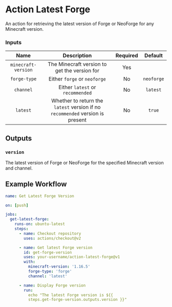 # Action Latest Forge

An action for retrieving the latest version of Forge or NeoForge for any
Minecraft version.

### Inputs

|        Name         |                                  Description                                  | Required |  Default   |
| :-----------------: | :---------------------------------------------------------------------------: | :------: | :--------: |
| `minecraft-version` |                 The Minecraft version to get the version for                  |   Yes    |            |
|    `forge-type`     |                         Either `forge` or `neoforge`                          |    No    | `neoforge` |
|      `channel`      |                       Either `latest` or `recommended`                        |    No    |  `latest`  |
|      `latest`       | Whether to return the `latest` version if no `recommended` version is present |    No    |   `true`   |

## Outputs

### `version`

The latest version of Forge or NeoForge for the specified Minecraft version and
channel.

## Example Workflow

```yaml
name: Get Latest Forge Version

on: [push]

jobs:
  get-latest-forge:
    runs-on: ubuntu-latest
    steps:
      - name: Checkout repository
        uses: actions/checkout@v2

      - name: Get latest Forge version
        id: get-forge-version
        uses: your-username/action-latest-forge@v1
        with:
          minecraft-version: '1.16.5'
          forge-type: 'forge'
          channel: 'latest'

      - name: Display Forge version
        run:
          echo "The latest Forge version is ${{
          steps.get-forge-version.outputs.version }}"
```
